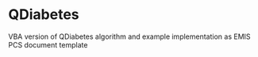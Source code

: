 # QDiabetes
VBA version of QDiabetes algorithm and example implementation as EMIS PCS document template
